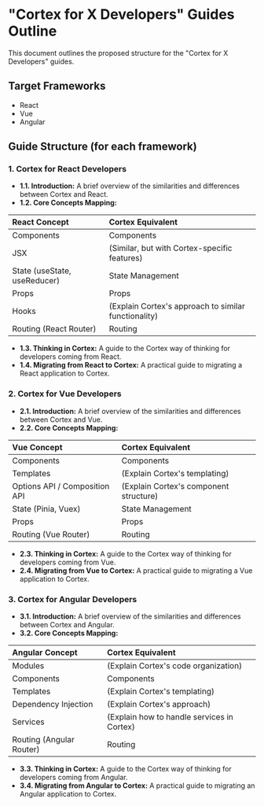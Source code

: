 # "Cortex for X Developers" Guides Outline

This document outlines the proposed structure for the "Cortex for X Developers" guides.

## Target Frameworks

*   React
*   Vue
*   Angular

## Guide Structure (for each framework)

### 1. Cortex for React Developers

*   **1.1. Introduction:** A brief overview of the similarities and differences between Cortex and React.
*   **1.2. Core Concepts Mapping:**

| React Concept | Cortex Equivalent |
| :--- | :--- |
| Components | Components |
| JSX | (Similar, but with Cortex-specific features) |
| State (useState, useReducer) | State Management |
| Props | Props |
| Hooks | (Explain Cortex's approach to similar functionality) |
| Routing (React Router) | Routing |

*   **1.3. Thinking in Cortex:** A guide to the Cortex way of thinking for developers coming from React.
*   **1.4. Migrating from React to Cortex:** A practical guide to migrating a React application to Cortex.

### 2. Cortex for Vue Developers

*   **2.1. Introduction:** A brief overview of the similarities and differences between Cortex and Vue.
*   **2.2. Core Concepts Mapping:**

| Vue Concept | Cortex Equivalent |
| :--- | :--- |
| Components | Components |
| Templates | (Explain Cortex's templating) |
| Options API / Composition API | (Explain Cortex's component structure) |
| State (Pinia, Vuex) | State Management |
| Props | Props |
| Routing (Vue Router) | Routing |

*   **2.3. Thinking in Cortex:** A guide to the Cortex way of thinking for developers coming from Vue.
*   **2.4. Migrating from Vue to Cortex:** A practical guide to migrating a Vue application to Cortex.

### 3. Cortex for Angular Developers

*   **3.1. Introduction:** A brief overview of the similarities and differences between Cortex and Angular.
*   **3.2. Core Concepts Mapping:**

| Angular Concept | Cortex Equivalent |
| :--- | :--- |
| Modules | (Explain Cortex's code organization) |
| Components | Components |
| Templates | (Explain Cortex's templating) |
| Dependency Injection | (Explain Cortex's approach) |
| Services | (Explain how to handle services in Cortex) |
| Routing (Angular Router) | Routing |

*   **3.3. Thinking in Cortex:** A guide to the Cortex way of thinking for developers coming from Angular.
*   **3.4. Migrating from Angular to Cortex:** A practical guide to migrating an Angular application to Cortex.
